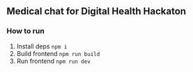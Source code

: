 ## Medical chat for Digital Health Hackaton

### How to run

1. Install deps `npm i`
2. Build frontend `npm run build`
3. Run frontend `npm run dev`